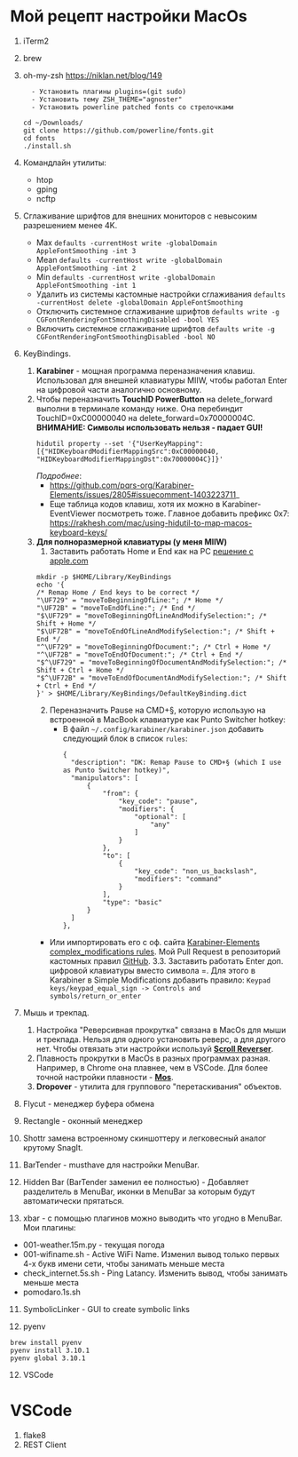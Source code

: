 # Мой рецепт настройки MacOs
1. iTerm2
2. brew
3. oh-my-zsh https://niklan.net/blog/149
    ```
      - Установить плагины plugins=(git sudo)
      - Установить тему ZSH_THEME="agnoster"
      - Установить powerline patched fonts со стрелочками

    cd ~/Downloads/
    git clone https://github.com/powerline/fonts.git
    cd fonts
    ./install.sh
    ```

4. Командлайн утилиты:
    - htop
    - gping
    - ncftp

5. Сглаживание шрифтов для внешних мониторов с невысоким разрешением менее 4K.
    - Max `defaults -currentHost write -globalDomain AppleFontSmoothing -int 3`
    - Mean `defaults -currentHost write -globalDomain AppleFontSmoothing -int 2`
    - Min `defaults -currentHost write -globalDomain AppleFontSmoothing -int 1`
    - Удалить из системы кастомные настройки сглаживания `defaults -currentHost delete -globalDomain AppleFontSmoothing`
    - Отключить системное сглаживание шрифтов `defaults write -g CGFontRenderingFontSmoothingDisabled -bool YES`
    - Включить системное сглаживание шрифтов `defaults write -g CGFontRenderingFontSmoothingDisabled -bool NO`

5. KeyBindings.
	1. **Karabiner** - мощная программа переназначения клавиш. Использовал для внешней клавиатуры MIIW, чтобы работал Enter на цифровой части аналогично основному.
	2. Чтобы переназначить **TouchID PowerButton** на delete_forward выполни в терминале команду ниже. Она перебиндит TouchID=0xC00000040 на delete_forward=0x70000004C. **ВНИМАНИЕ: Символы использовать нельзя - падает GUI!**   
        ```
        hidutil property --set '{"UserKeyMapping":[{"HIDKeyboardModifierMappingSrc":0xC00000040, "HIDKeyboardModifierMappingDst":0x70000004C}]}'
        ```
	    _Подробнее_: 
          - https://github.com/pqrs-org/Karabiner-Elements/issues/2805#issuecomment-1403223711_
	      - Еще таблица кодов клавиш, хотя их можно в Karabiner-EventViewer посмотреть тоже. Главное добавить префикс 0x7: https://rakhesh.com/mac/using-hidutil-to-map-macos-keyboard-keys/ 
    3. **Для полноразмерной клавиатуры (у меня MIIW)**
        1. Заставить работать Home и End как на PC [решение с apple.com](https://discussions.apple.com/thread/251108215?login=true)
        ```
        mkdir -p $HOME/Library/KeyBindings
        echo '{
        /* Remap Home / End keys to be correct */
        "\UF729" = "moveToBeginningOfLine:"; /* Home */
        "\UF72B" = "moveToEndOfLine:"; /* End */
        "$\UF729" = "moveToBeginningOfLineAndModifySelection:"; /* Shift + Home */
        "$\UF72B" = "moveToEndOfLineAndModifySelection:"; /* Shift + End */
        "^\UF729" = "moveToBeginningOfDocument:"; /* Ctrl + Home */
        "^\UF72B" = "moveToEndOfDocument:"; /* Ctrl + End */
        "$^\UF729" = "moveToBeginningOfDocumentAndModifySelection:"; /* Shift + Ctrl + Home */
        "$^\UF72B" = "moveToEndOfDocumentAndModifySelection:"; /* Shift + Ctrl + End */
        }' > $HOME/Library/KeyBindings/DefaultKeyBinding.dict
        ```
        2. Переназначить Pause на CMD+§, которую использую на встроенной в MacBook клавиатуре как Punto Switcher hotkey: 
            - В файл `~/.config/karabiner/karabiner.json` добавить следующий блок в список `rules`:
              ```
              {
                "description": "DK: Remap Pause to CMD+§ (which I use as Punto Switcher hotkey)",
                "manipulators": [
                    {
                        "from": {
                            "key_code": "pause",
                            "modifiers": {
                                "optional": [
                                    "any"
                                ]
                            }
                        },
                        "to": [
                            {
                                "key_code": "non_us_backslash",
                                "modifiers": "command"
                            }
                        ],
                        "type": "basic"
                    }                            
                ]
              },      
              ```
          - Или импортировать его с оф. сайта [Karabiner-Elements complex_modifications rules](https://ke-complex-modifications.pqrs.org/#dk_pause_to_cmd-non_us_backslash). Мой Pull Request в репозиторий кастомных правил [GitHub](https://github.com/pqrs-org/KE-complex_modifications/pull/1392).
    3.3. Заставить работать Enter доп. цифровой клавиатуры вместо символа =. Для этого в Karabiner в Simple Modifications добавить правило: ```Keypad keys/keypad_equal_sign -> Controls and symbols/return_or_enter```
5. Мышь и трекпад. 
    1. Настройка "Реверсивная прокрутка" связана в MacOs для мыши и трекпада. Нельзя для одного установить реверс, а для другого нет. Чтобы отвязать эти настройки используй **[Scroll Reverser](https://pilotmoon.com/scrollreverser/)**. 
    2. Плавность прокрутки в MacOs в разных программах разная. Например, в Chrome она плавнее, чем в VSCode. Для более точной настройки плавности - **[Mos](https://mos.caldis.me/)**.
    3. **Dropover** - утилита для группового "перетаскивания" объектов.
5. Flycut - менеджер буфера обмена
6. Rectangle - оконный менеджер
7. Shottr замена встроенному скиншоттеру и легковесный аналог крутому SnagIt.
8. BarTender - musthave для настройки MenuBar.
9. Hidden Bar (BarTender заменил ее полностью) - Добавляет разделитель в MenuBar, иконки в MenuBar за которым будут автоматически прятаться.
10. xbar - с помощью плагинов можно выводить что угодно в MenuBar. Мои плагины:
  - 001-weather.15m.py - текущая погода
  - 001-wifiname.sh - Active WiFi Name. Изменил вывод только первых 4-х букв имени сети, чтобы занимать меньше места
  - check_internet.5s.sh - Ping Latancy. Изменить вывод, чтобы занимать меньше места
  - pomodaro.1s.sh
11. SymbolicLinker - GUI to create symbolic links
   
  
11. pyenv
```
brew install pyenv
pyenv install 3.10.1
pyenv global 3.10.1
```
12. VSCode


# VSCode

1. flake8
1. REST Client
